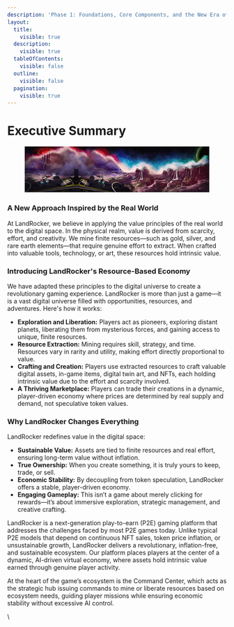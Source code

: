 ```yaml
---
description: 'Phase 1: Foundations, Core Components, and the New Era of Digital Assets'
layout:
  title:
    visible: true
  description:
    visible: true
  tableOfContents:
    visible: false
  outline:
    visible: false
  pagination:
    visible: true
---
```


# Executive Summary

<figure><img src=".gitbook/assets/Overview 1280.318.jpg" alt=""><figcaption></figcaption></figure>

### A New Approach Inspired by the Real World

At LandRocker, we believe in applying the value principles of the real world to the digital space. In the physical realm, value is derived from scarcity, effort, and creativity. We mine finite resources—such as gold, silver, and rare earth elements—that require genuine effort to extract. When crafted into valuable tools, technology, or art, these resources hold intrinsic value.

### Introducing LandRocker's Resource-Based Economy

We have adapted these principles to the digital universe to create a revolutionary gaming experience. LandRocker is more than just a game—it is a vast digital universe filled with opportunities, resources, and adventures. Here's how it works:

* **Exploration and Liberation:** Players act as pioneers, exploring distant planets, liberating them from mysterious forces, and gaining access to unique, finite resources.
* **Resource Extraction:** Mining requires skill, strategy, and time. Resources vary in rarity and utility, making effort directly proportional to value.
* **Crafting and Creation:** Players use extracted resources to craft valuable digital assets, in-game items, digital twin art, and NFTs, each holding intrinsic value due to the effort and scarcity involved.
* **A Thriving Marketplace:** Players can trade their creations in a dynamic, player-driven economy where prices are determined by real supply and demand, not speculative token values.

### Why LandRocker Changes Everything

LandRocker redefines value in the digital space:

* **Sustainable Value:** Assets are tied to finite resources and real effort, ensuring long-term value without inflation.
* **True Ownership:** When you create something, it is truly yours to keep, trade, or sell.
* **Economic Stability:** By decoupling from token speculation, LandRocker offers a stable, player-driven economy.
* **Engaging Gameplay:** This isn’t a game about merely clicking for rewards—it’s about immersive exploration, strategic management, and creative crafting.

LandRocker is a next-generation play-to-earn (P2E) gaming platform that addresses the challenges faced by most P2E games today. Unlike typical P2E models that depend on continuous NFT sales, token price inflation, or unsustainable growth, LandRocker delivers a revolutionary, inflation-free, and sustainable ecosystem. Our platform places players at the center of a dynamic, AI-driven virtual economy, where assets hold intrinsic value earned through genuine player activity.

At the heart of the game’s ecosystem is the Command Center, which acts as the strategic hub issuing commands to mine or liberate resources based on ecosystem needs, guiding player missions while ensuring economic stability without excessive AI control.

\
